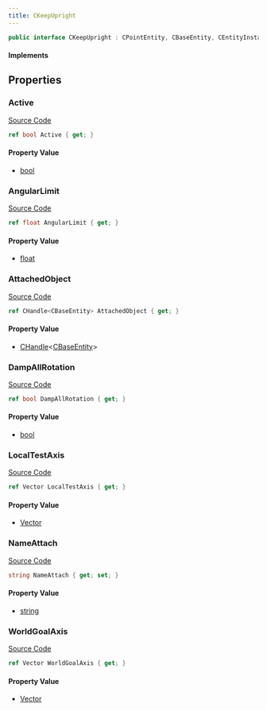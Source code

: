 ```yaml
---
title: CKeepUpright
---
```


```csharp
public interface CKeepUpright : CPointEntity, CBaseEntity, CEntityInstance, ISchemaClass<CEntityInstance>, ISchemaClass<CBaseEntity>, ISchemaClass<CPointEntity>, ISchemaClass<CKeepUpright>, ISchemaField, ISchemaClass, INativeHandle
```

#### Implements

## Properties

### Active

[Source Code](https://github.com/swiftly-solution/swiftlys2/blob/beta/managed/src/SwiftlyS2.Generated/Schemas/Interfaces/CKeepUpright.cs#L26)

```csharp
ref bool Active { get; }
```

#### Property Value

- [bool](https://learn.microsoft.com/dotnet/api/system.boolean)

### AngularLimit

[Source Code](https://github.com/swiftly-solution/swiftlys2/blob/beta/managed/src/SwiftlyS2.Generated/Schemas/Interfaces/CKeepUpright.cs#L24)

```csharp
ref float AngularLimit { get; }
```

#### Property Value

- [float](https://learn.microsoft.com/dotnet/api/system.single)

### AttachedObject

[Source Code](https://github.com/swiftly-solution/swiftlys2/blob/beta/managed/src/SwiftlyS2.Generated/Schemas/Interfaces/CKeepUpright.cs#L22)

```csharp
ref CHandle<CBaseEntity> AttachedObject { get; }
```

#### Property Value

- [CHandle](/docs/api/shared/natives/chandle-1)<[CBaseEntity](/docs/api/shared/schemadefinitions/cbaseentity)>

### DampAllRotation

[Source Code](https://github.com/swiftly-solution/swiftlys2/blob/beta/managed/src/SwiftlyS2.Generated/Schemas/Interfaces/CKeepUpright.cs#L28)

```csharp
ref bool DampAllRotation { get; }
```

#### Property Value

- [bool](https://learn.microsoft.com/dotnet/api/system.boolean)

### LocalTestAxis

[Source Code](https://github.com/swiftly-solution/swiftlys2/blob/beta/managed/src/SwiftlyS2.Generated/Schemas/Interfaces/CKeepUpright.cs#L18)

```csharp
ref Vector LocalTestAxis { get; }
```

#### Property Value

- [Vector](/docs/api/shared/natives/vector)

### NameAttach

[Source Code](https://github.com/swiftly-solution/swiftlys2/blob/beta/managed/src/SwiftlyS2.Generated/Schemas/Interfaces/CKeepUpright.cs#L20)

```csharp
string NameAttach { get; set; }
```

#### Property Value

- [string](https://learn.microsoft.com/dotnet/api/system.string)

### WorldGoalAxis

[Source Code](https://github.com/swiftly-solution/swiftlys2/blob/beta/managed/src/SwiftlyS2.Generated/Schemas/Interfaces/CKeepUpright.cs#L16)

```csharp
ref Vector WorldGoalAxis { get; }
```

#### Property Value

- [Vector](/docs/api/shared/natives/vector)

